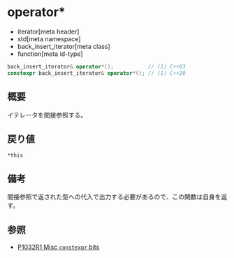 # operator*
* iterator[meta header]
* std[meta namespace]
* back_insert_iterator[meta class]
* function[meta id-type]

```cpp
back_insert_iterator& operator*();           // (1) C++03
constexpr back_insert_iterator& operator*(); // (1) C++20
```

## 概要
イテレータを間接参照する。

## 戻り値
`*this`

## 備考
間接参照で返された型への代入で出力する必要があるので、この関数は自身を返す。


## 参照
- [P1032R1 Misc `constexpr` bits](http://www.open-std.org/jtc1/sc22/wg21/docs/papers/2018/p1032r1.html)
